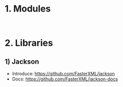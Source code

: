 # 1. Modules

<br/>

# 2. Libraries
## 1) Jackson
* Introduce: https://github.com/FasterXML/jackson
* Docs: https://github.com/FasterXML/jackson-docs